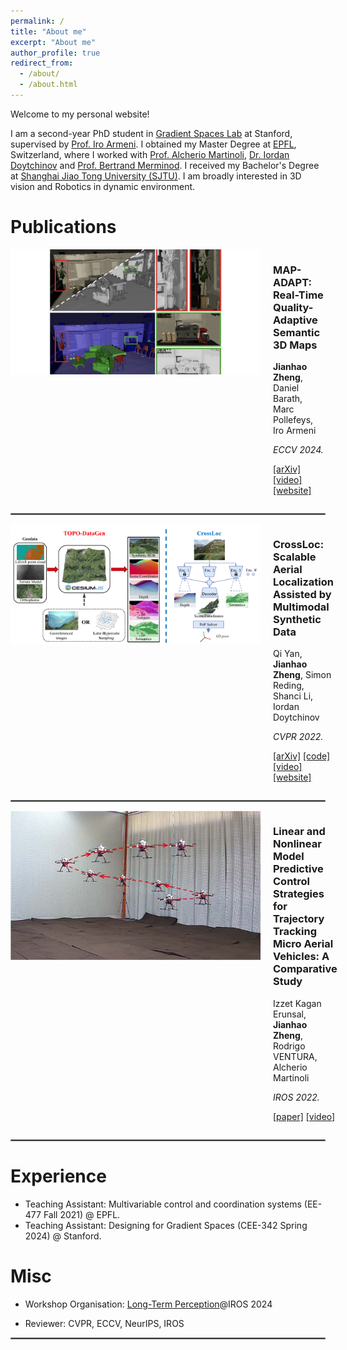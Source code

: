 ```yaml
---
permalink: /
title: "About me"
excerpt: "About me"
author_profile: true
redirect_from: 
  - /about/
  - /about.html
---
```


Welcome to my personal website!

I am a second-year PhD student in [Gradient Spaces Lab](https://gradientspaces.stanford.edu/) at Stanford, supervised by [Prof. Iro Armeni](https://ir0.github.io/). I obtained my Master Degree at [EPFL](https://www.epfl.ch/en/), Switzerland, where I worked with [Prof. Alcherio Martinoli](https://www.epfl.ch/labs/disal/people/team/alcheriomartinoli/), [Dr. Iordan Doytchinov](https://people.epfl.ch/iordan.doytchinov) and [Prof. Bertrand Merminod](https://people.epfl.ch/bertrand.merminod?lang=en). I received my Bachelor's Degree at [Shanghai Jiao Tong University (SJTU)](https://en.sjtu.edu.cn/). I am broadly interested in 3D vision and Robotics in dynamic environment.

# Publications
<div style="display: flex; align-items: flex-start;">
    <div style="flex: 0 0 400px; margin-right: 20px;">
        <img src="../images/mapadapt.001.jpeg" width="400"/>
    </div>
    <div>
        <h3>MAP-ADAPT: Real-Time Quality-Adaptive Semantic 3D Maps</h3>
        <p><strong>Jianhao Zheng</strong>, Daniel Barath, Marc Pollefeys, Iro Armeni</p>
        <p><em>ECCV 2024.</em></p>
        <p>
            <a href="https://arxiv.org/pdf/2406.05849">[arXiv]</a>
            <!-- <a href="https://github.com/TOPO-EPFL/CrossLoc">[code]</a> -->
            <a href="https://www.youtube.com/watch?v=MB2D2j-rJ8E&ab_channel=JianhaoZheng">[video]</a>
            <a href="https://map-adapt.github.io/">[website]</a>
        </p>
    </div>
</div>


<hr style="border:1px solid gray"/> 

<div style="display: flex; align-items: flex-start;">
    <div style="flex: 0 0 400px; margin-right: 20px;">
        <img src="../images/crossloc2021.png" width="400"/>
    </div>
    <div>
        <h3>CrossLoc: Scalable Aerial Localization Assisted by Multimodal Synthetic Data</h3>
        <p>Qi Yan, <strong>Jianhao Zheng</strong>, Simon Reding, Shanci Li, Iordan Doytchinov</p>
        <p><em>CVPR 2022.</em></p>
        <p>
            <a href="https://arxiv.org/abs/2112.09081">[arXiv]</a>
            <a href="https://github.com/TOPO-EPFL/CrossLoc">[code]</a>
            <a href="https://www.youtube.com/watch?v=pytRRXPFqFE">[video]</a>
            <a href="https://crossloc.github.io/">[website]</a>
        </p>
    </div>
</div>

<hr style="border:1px solid gray"/> 

<div style="display: flex; align-items: flex-start;">
    <div style="flex: 0 0 400px; margin-right: 20px;">
        <img src="../images/IROS2022.png" width="400"/>
    </div>
    <div>
        <h3>Linear and Nonlinear Model Predictive Control Strategies for Trajectory Tracking Micro Aerial Vehicles: A Comparative Study</h3>
        <p>Izzet Kagan Erunsal, <strong>Jianhao Zheng</strong>, Rodrigo VENTURA, Alcherio Martinoli</p>
        <p><em>IROS 2022.</em></p>
        <p>
            <a href="https://infoscience.epfl.ch/record/298847/files/IROS_22_submitted.pdf">[paper]</a>
            <a href="https://youtu.be/KQShZWSvC0s">[video]</a>
        </p>
    </div>
</div>

<hr style="border:1px solid gray"/> 

# Experience
- Teaching Assistant: Multivariable control and coordination systems (EE-477 Fall 2021) @ EPFL.
- Teaching Assistant: Designing for Gradient Spaces (CEE-342 Spring 2024) @ Stanford.

# Misc
- Workshop Organisation: [Long-Term Perception](https://mit-spark.github.io/Longterm-Perception-WS/)@IROS 2024

- Reviewer: CVPR, ECCV, NeurIPS, IROS

<hr style="border:1px solid gray"/> 
